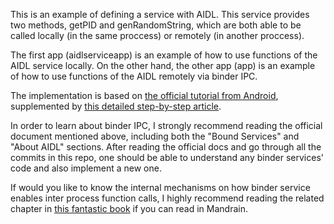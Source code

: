 This is an example of defining a service with AIDL.
This service provides two methods, getPID and genRandomString, which are both able to be called locally (in the same proccess) or remotely (in another proccess).

The first app (aidlserviceapp) is an example of how to use functions of the AIDL service locally.
On the other hand, the other app (app) is an example of how to use functions of the AIDL remotely via binder IPC.

The implementation is based on [the official tutorial from Android](https://developer.android.com/develop/background-work/services/bound-services), supplemented by [this detailed step-by-step article](https://blog.csdn.net/u011288271/article/details/111173368).

In order to learn about binder IPC, I strongly recommend reading the official document mentioned above, including both the "Bound Services" and "About AIDL" sections.
After reading the official docs and go through all the commits in this repo, one should be able to understand any binder services' code and also implement a new one.

If would you like to know the internal mechanisms on how binder service enables inter process function calls, I highly recommend reading the related chapter in [this fantastic book](https://play.google.com/store/books/details/%E6%B7%B1%E5%85%A5%E7%90%86%E8%A7%A3Android%E5%86%85%E6%A0%B8%E8%AE%BE%E8%AE%A1%E6%80%9D%E6%83%B3_%E4%B8%8A%E4%B8%8B%E5%86%8C?id=1VNEEAAAQBAJ&hl=zh_TW&gl=US&pli=1) if you can read in Mandrain.
